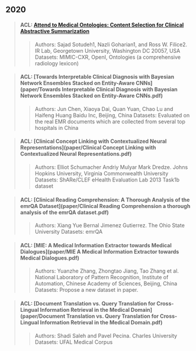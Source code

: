 ## 2020
>#### ACL: [Attend to Medical Ontologies: Content Selection for Clinical Abstractive Summarization](paper/AttendtoOntologies.pdf)
>
>> Authors: Sajad Sotudeh1, Nazli Goharian1, and Ross W. Filice2. IR Lab, Georgetown University, Washington DC 20057, USA
>> Datasets: MIMIC-CXR, OpenI, Ontologies (a comprehensive radiology lexicon)

>#### ACL: [Towards Interpretable Clinical Diagnosis with Bayesian Network Ensembles Stacked on Entity-Aware CNNs](paper/Towards Interpretable Clinical Diagnosis with Bayesian Network Ensembles Stacked on Entity-Aware CNNs.pdf)
>
>> Authors: Jun Chen, Xiaoya Dai, Quan Yuan, Chao Lu and Haifeng Huang  Baidu Inc, Beijing, China
>> Datasets: Evaluated on the real EMR documents which are collected from several top hospitals in China

>#### ACL: [Clinical Concept Linking with Contextualized Neural Representations](paper/Clinical Concept Linking with Contextualized Neural Representations.pdf)
>
>> Authors: Elliot Schumacher Andriy Mulyar Mark Dredze. Johns Hopkins University, Virginia Commonwealth University
>> Datasets: ShARe/CLEF eHealth Evaluation Lab 2013 Task1b dataset

>#### ACL: [Clinical Reading Comprehension: A Thorough Analysis of the emrQA Dataset](paper/Clinical Reading Comprehension a thorough analysis of the emrQA dataset.pdf)
>
>> Authors: Xiang Yue Bernal Jimenez Gutierrez. The Ohio State University
>> Datasets: emrQA

>#### ACL: [MIE: A Medical Information Extractor towards Medical Dialogues](paper/MIE A Medical Information Extractor towards Medical Dialogues.pdf)
>
>> Authors: Yuanzhe Zhang, Zhongtao Jiang, Tao Zhang et al. National Laboratory of Pattern Recognition, Institute of Automation, Chinese Academy of Sciences, Beijing, China
>> Datasets: Propose a new dataset in paper.

>#### ACL: [Document Translation vs. Query Translation for Cross-Lingual Information Retrieval in the Medical Domain](paper/Document Translation vs. Query Translation for Cross-Lingual Information Retrieval in the Medical Domain.pdf)
>
>> Authors: Shadi Saleh and Pavel Pecina. Charles University
>> Datasets: UFAL Medical Corpus
